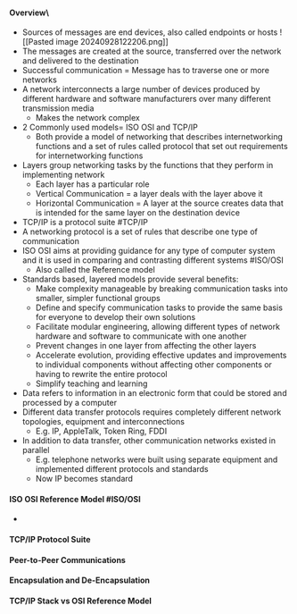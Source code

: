 #### Overview\
- Sources of messages are end devices, also called endpoints or hosts
![[Pasted image 20240928122206.png]]
- The messages are created at the source, transferred over the network and delivered to the destination
- Successful communication = Message has to traverse one or more networks
- A network interconnects a large number of devices produced by different hardware and software manufacturers over many different transmission media
	- Makes the network complex
- 2 Commonly used models=  ISO OSI and TCP/IP
	- Both provide a model of networking that describes internetworking functions and a set of rules called protocol that set out requirements for internetworking functions
- Layers group networking tasks by the functions that they perform in implementing network
	- Each layer has a particular role
	- Vertical Communication = a layer deals with the layer above it
	- Horizontal Communication = A layer at the source creates data that is intended for the same layer on the destination device
- TCP/IP is a protocol suite #TCP/IP
- A networking protocol is a set of rules that describe one type of communication
- ISO OSI aims at providing guidance for any type of computer system and it is used in comparing and contrasting different systems #ISO/OSI
	- Also called the Reference model
- Standards based, layered models provide several benefits:
	- Make complexity manageable by breaking communication tasks into smaller, simpler functional groups
	- Define and specify communication tasks to provide the same basis for everyone to develop their own solutions
	- Facilitate modular engineering, allowing different types of network hardware and software to communicate with one another
	- Prevent changes in one layer from affecting the other layers
	- Accelerate evolution, providing effective updates and improvements to individual components without affecting other components or having to rewrite the entire protocol
	- Simplify teaching and learning
- Data refers to information in an electronic form that could be stored and processed by a computer
- Different data transfer protocols requires completely different network topologies, equipment and interconnections
	- E.g. IP, AppleTalk, Token Ring, FDDI
- In addition to data transfer, other communication networks existed in parallel
	- E.g. telephone networks were built using separate equipment and implemented different protocols and standards
	- Now IP becomes standard

#### ISO OSI Reference Model #ISO/OSI 
- 


#### TCP/IP Protocol Suite

#### Peer-to-Peer Communications

#### Encapsulation and De-Encapsulation

#### TCP/IP Stack vs OSI Reference Model
